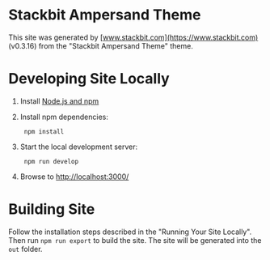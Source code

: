 # Stackbit Ampersand Theme

This site was generated by [www.stackbit.com](https://www.stackbit.com) (v0.3.16)
from the "Stackbit Ampersand Theme" theme.

# Developing Site Locally

1. Install [Node.js and npm](https://nodejs.org/en/)

1. Install npm dependencies:

        npm install



1. Start the local development server:

        npm run develop

1. Browse to [http://localhost:3000/](http://localhost:3000/)

# Building Site

Follow the installation steps described in the "Running Your Site Locally".
Then run `npm run export` to build the site. The site will be generated into
the `out` folder.
